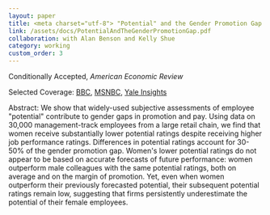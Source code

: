 ```yaml
---
layout: paper
title: <meta charset="utf-8"> "Potential" and the Gender Promotion Gap
link: /assets/docs/PotentialAndTheGenderPromotionGap.pdf
collaboration: with Alan Benson and Kelly Shue
category: working
custom_order: 3
---
```


  <div>
  <div class="text-teal-600 text-base mb-2">
  <p>Conditionally Accepted, <em>American Economic Review</em></p>
    <p>Selected Coverage:
      <a href="https://www.bbc.com/worklife/article/20220603-why-women-have-to-sprint-into-leadership-positions" class="italic">BBC</a>,
      <a href="https://www.msnbc.com/know-your-value/career-growth/how-women-bosses-are-being-robbed-career-development-opportunities-n1289049" class="italic">MSNBC</a>,
      <a href="https://insights.som.yale.edu/insights/women-arent-promoted-because-managers-underestimate-their-potential" class="italic">Yale Insights</a>
          </p>
  </div>
  <p><span class="font-medium">Abstract: </span>We show that widely-used subjective assessments of employee "potential" contribute to gender gaps in promotion and pay. Using data on 30,000 management-track employees from a large retail chain, we find that women receive substantially lower potential ratings despite receiving higher job performance ratings. Differences in potential ratings account for 30-50% of the gender promotion gap. Women's lower potential ratings do not appear to be based on accurate forecasts of future performance: women outperform male colleagues with the same potential ratings, both on average and on the margin of promotion. Yet, even when women outperform their previously forecasted potential, their subsequent potential ratings remain low, suggesting that firms persistently underestimate the potential of their female employees.</p>
</div>

